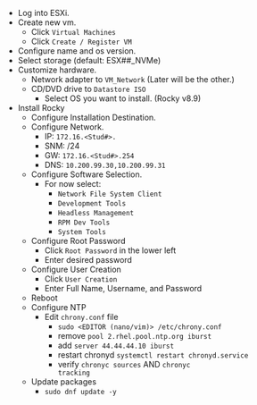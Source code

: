- Log into ESXi.
- Create new vm.
   - Click ```Virtual Machines```
   - Click <code>Create / Register VM</code>
- Configure name and os version.
- Select storage (default: ESX##_NVMe)
- Customize hardware.
   - Network adapter to ```VM_Network``` (Later will be the other.)
   - CD/DVD drive to ```Datastore ISO```
      - Select OS you want to install. (Rocky v8.9)
- Install Rocky
   - Configure Installation Destination.
   - Configure Network.
      - IP: <code>172.16.<Stud#>.<IP></code>
      - SNM: /24
      - GW: <code>172.16.<Stud#>.254</code>
      - DNS: <code>10.200.99.30,10.200.99.31</code>
   - Configure Software Selection.
      - For now select:
         - ```Network File System Client```
         - ```Development Tools```
         - ```Headless Management```
         - ```RPM Dev Tools```
         - ```System Tools```
   - Configure Root Password
      - Click ```Root Password``` in the lower left
      - Enter desired password
   - Configure User Creation
      - Click ```User Creation```
      - Enter Full Name, Username, and Password
   - Reboot
   - Configure NTP
      - Edit <code>chrony.conf</code> file
         - <code>sudo <EDITOR (nano/vim)> /etc/chrony.conf</code>
         - remove <code>pool 2.rhel.pool.ntp.org iburst</code>
         - add <code>server 44.44.44.10 iburst</code>
         - restart chronyd <code>systemctl restart chronyd.service</code>
         - verify <code>chronyc sources</code> AND <code>chronyc tracking</code>
    - Update packages
      - ```sudo dnf update -y```
